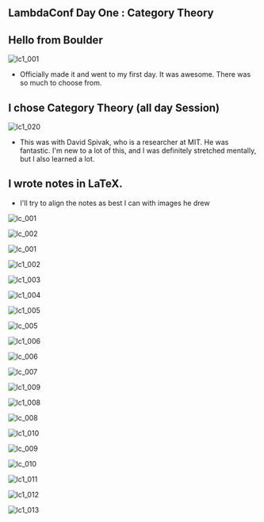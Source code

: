 ## LambdaConf Day One : Category Theory

## Hello from Boulder
![lc1_001](/images/lc1_001.png)

- Officially made it and went to my first day. It was awesome.
  There was so much to choose from.

## I chose Category Theory (all day Session)

![lc1_020](/images/lc1_020.png)

- This was with David Spivak, who is a researcher at MIT.
  He was fantastic. I'm new to a lot of this, and I was
  definitely stretched mentally, but I also learned a lot.
  
## I wrote notes in LaTeX.

- I'll try to align the notes as best I can with images he drew

![lc_001](/images/lc_001.png)

![lc_002](/images/lc_002.png)

![lc_001](/images/lc_003.png)

![lc1_002](/images/lc1_002.png)

![lc1_003](/images/lc1_003.png)

![lc1_004](/images/lc1_004.png)

![lc1_005](/images/lc1_005.png)

![lc_005](/images/lc_005.png)

![lc1_006](/images/lc1_006.png)

![lc_006](/images/lc_006.png)

![lc_007](/images/lc_007.png)

![lc1_009](/images/lc1_009.png)

![lc1_008](/images/lc1_008.png)

![lc_008](/images/lc_008.png)

![lc1_010](/images/lc1_010.png)

![lc_009](/images/lc_009.png)

![lc_010](/images/lc_010.png)

![lc1_011](/images/lc1_011.png)

![lc1_012](/images/lc1_012.png)

![lc1_013](/images/lc1_013.png)
